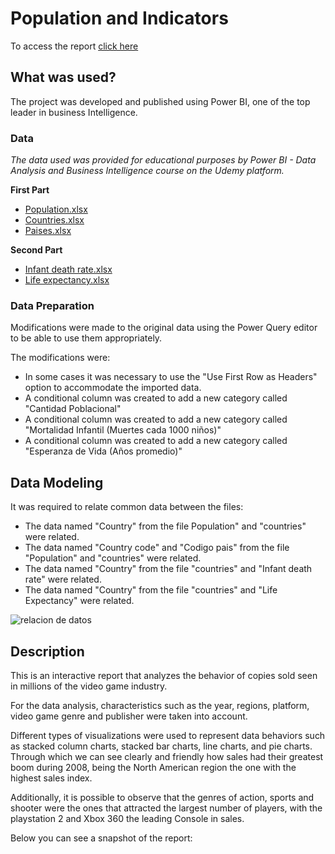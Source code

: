 # Population and Indicators 

To access the report [click here](https://app.powerbi.com/view?r=eyJrIjoiZWNkN2NkNjctZmU0ZC00YWEzLWI5NGYtZjkxMzJkMWZhZGVjIiwidCI6ImJhYjBiNjc5LWJkNWYtNGZlOC1iNTE2LWM2YjhiMzE3Yzc4MiIsImMiOjR9)

## What was used? 

The project was developed and published using Power BI, one of the top leader in business Intelligence.

### Data

_The data used was provided for educational purposes by Power BI - Data Analysis and Business Intelligence course on the Udemy platform._

**First Part**
- [Population.xlsx](https://github.com/dhugueth/Poblacion-e-Indicadores/files/7532797/Population.xlsx)
- [Countries.xlsx](https://github.com/dhugueth/Poblacion-e-Indicadores/files/7532795/Countries.xlsx)
- [Paises.xlsx](https://github.com/dhugueth/Poblacion-e-Indicadores/files/7532796/Paises.xlsx)

**Second Part**
- [Infant death rate.xlsx](https://github.com/dhugueth/Poblacion-e-Indicadores/files/7532798/Infant%2Bdeath%2Brate.xlsx)
- [Life expectancy.xlsx](https://github.com/dhugueth/Poblacion-e-Indicadores/files/7532799/Life%2Bexpectancy.xlsx)


### Data Preparation

Modifications were made to the original data using the Power Query editor to be able to use them appropriately. 

The modifications were: 

- In some cases it was necessary to use the "Use First Row as Headers" option to accommodate the imported data.
- A conditional column was created to add a new category called "Cantidad Poblacional" 
- A conditional column was created to add a new category called "Mortalidad Infantil (Muertes cada 1000 niños)"
- A conditional column was created to add a new category called "Esperanza de Vida (Años promedio)"

## Data Modeling

It was required to relate common data between the files:

- The data named "Country" from the file Population" and "countries" were related. 
- The data named "Country code" and "Codigo pais" from the file "Population" and "countries" were related.
- The data named "Country" from the file "countries" and "Infant death rate" were related.
- The data named "Country" from the file "countries" and "Life Expectancy" were related.

![relacion de datos](https://user-images.githubusercontent.com/93662295/141716274-a53ea1b4-eb37-432b-9bae-6981036d5769.png)


## Description

This is an interactive report that analyzes the behavior of copies sold seen in millions of the video game industry.

For the data analysis, characteristics such as the year, regions, platform, video game genre and publisher were taken into account.


Different types of visualizations were used to represent data behaviors such as stacked column charts, stacked bar charts, line charts, and pie charts. Through which we can see clearly and friendly how sales had their greatest boom during 2008, being the North American region the one with the highest sales index.

Additionally, it is possible to observe that the genres of action, sports and shooter were the ones that attracted the largest number of players, with the playstation 2 and Xbox 360 the leading Console in sales.

Below you can see a snapshot of the report:

